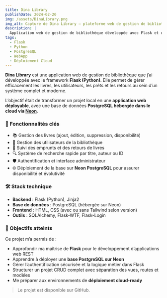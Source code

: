 ```yaml
---
title: Dina Library
publishDate: 2024-02-20
img: /assets/DinaLibrary.png
img_alt: Capture de Dina Library – plateforme web de gestion de bibliothèque.
description: |
  Application web de gestion de bibliothèque développée avec Flask et une base de données PostgreSQL hébergée sur Neon.
tags:
  - Flask
  - Python
  - PostgreSQL
  - WebApp
  - Déploiement Cloud
---
```

**Dina Library** est une application web de gestion de bibliothèque que j’ai développée avec le framework **Flask (Python)**. Elle permet de gérer efficacement les livres, les utilisateurs, les prêts et les retours au sein d’un système complet et moderne.

L’objectif était de transformer un projet local en une **application web déployable**, avec une base de données **PostgreSQL hébergée dans le cloud via [Neon](https://neon.tech/)**.

### 🧩 Fonctionnalités clés
- 📚 Gestion des livres (ajout, édition, suppression, disponibilité)
- 👤 Gestion des utilisateurs de la bibliothèque
- 📆 Suivi des emprunts et des retours de livres
- 🔍 Système de recherche rapide par titre, auteur ou ID
- 🛡️ Authentification et interface administrateur
- 🌐 Déploiement de la base sur **Neon PostgreSQL** pour assurer disponibilité et évolutivité

### 🛠️ Stack technique
- **Backend** : Flask (Python), Jinja2
- **Base de données** : PostgreSQL (hébergée sur Neon)
- **Frontend** : HTML, CSS (avec ou sans Tailwind selon version)
- **Outils** : SQLAlchemy, Flask-WTF, Flask-Login

### 🚀 Objectifs atteints
Ce projet m’a permis de :
- Approfondir ma maîtrise de **Flask** pour le développement d’applications web REST
- Apprendre à déployer une **base PostgreSQL sur Neon**
- Gérer l’authentification sécurisée et la logique métier dans Flask
- Structurer un projet CRUD complet avec séparation des vues, routes et modèles
- Me préparer aux environnements de **déploiement cloud-ready**

> Le projet est disponible sur GitHub.
